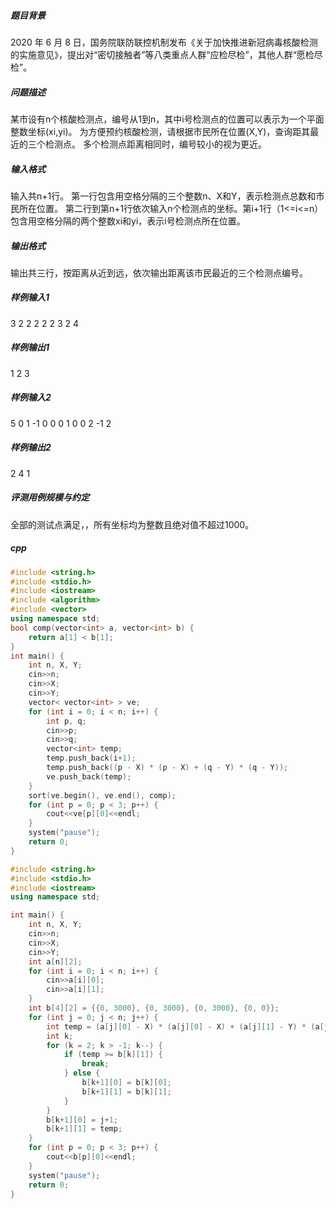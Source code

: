 ##### 题目背景
2020 年 6 月 8 日，国务院联防联控机制发布《关于加快推进新冠病毒核酸检测的实施意见》，提出对“密切接触者”等八类重点人群“应检尽检”，其他人群“愿检尽检”。

##### 问题描述
某市设有n个核酸检测点，编号从1到n，其中i号检测点的位置可以表示为一个平面整数坐标(xi,yi)。
为方便预约核酸检测，请根据市民所在位置(X,Y)，查询距其最近的三个检测点。
多个检测点距离相同时，编号较小的视为更近。
##### 输入格式
输入共n+1行。
第一行包含用空格分隔的三个整数n、X和Y，表示检测点总数和市民所在位置。
第二行到第n+1行依次输入n个检测点的坐标。第i+1行（1<=i<=n）包含用空格分隔的两个整数xi和yi，表示i号检测点所在位置。

##### 输出格式
输出共三行，按距离从近到远，依次输出距离该市民最近的三个检测点编号。

##### 样例输入1
3 2 2
2 2
2 3
2 4
##### 样例输出1
1
2
3
##### 样例输入2
5 0 1
-1 0
0 0
1 0
0 2
-1 2
##### 样例输出2
2
4
1
##### 评测用例规模与约定
全部的测试点满足，，所有坐标均为整数且绝对值不超过1000。
##### cpp
```c++
#include <string.h>
#include <stdio.h>
#include <iostream>
#include <algorithm>
#include <vector>
using namespace std;
bool comp(vector<int> a, vector<int> b) {
    return a[1] < b[1];
}
int main() {
    int n, X, Y;
    cin>>n;
    cin>>X;
    cin>>Y;
    vector< vector<int> > ve;
    for (int i = 0; i < n; i++) {
        int p, q;
        cin>>p;
        cin>>q;
        vector<int> temp;
        temp.push_back(i+1);
        temp.push_back((p - X) * (p - X) + (q - Y) * (q - Y));
        ve.push_back(temp);
    }
    sort(ve.begin(), ve.end(), comp);
    for (int p = 0; p < 3; p++) {
        cout<<ve[p][0]<<endl;
    }
    system("pause");
    return 0;
}
```

```c++
#include <string.h>
#include <stdio.h>
#include <iostream>
using namespace std;

int main() {
    int n, X, Y;
    cin>>n;
    cin>>X;
    cin>>Y;
    int a[n][2];
    for (int i = 0; i < n; i++) {
        cin>>a[i][0];
        cin>>a[i][1];
    }
    int b[4][2] = {{0, 3000}, {0, 3000}, {0, 3000}, {0, 0}};
    for (int j = 0; j < n; j++) {
        int temp = (a[j][0] - X) * (a[j][0] - X) + (a[j][1] - Y) * (a[j][1] - Y);
        int k;
        for (k = 2; k > -1; k--) {
            if (temp >= b[k][1]) {
                break;
            } else {
                b[k+1][0] = b[k][0];
                b[k+1][1] = b[k][1];
            }
        }
        b[k+1][0] = j+1;
        b[k+1][1] = temp;
    }
    for (int p = 0; p < 3; p++) {
        cout<<b[p][0]<<endl;
    }
    system("pause");
    return 0;
}
```